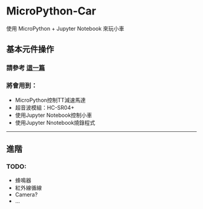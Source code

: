 # MicroPython-Car

使用 MicroPython + Jupyter Notebook 來玩小車

## 基本元件操作

### 請參考 <a href="https://github.com/maloyang/MicroPython-Car/edit/master/car basic.ipynb">這一篇</a>

### 將會用到：

- MicroPython控制TT減速馬達
- 超音波模組：HC-SR04+ 
- 使用Jupyter Notebook控制小車
- 使用Jupyter Nnotebook燒錄程式

----

## 進階

### TODO:

- 蜂鳴器
- 紅外線循線
- Camera?
- ...
